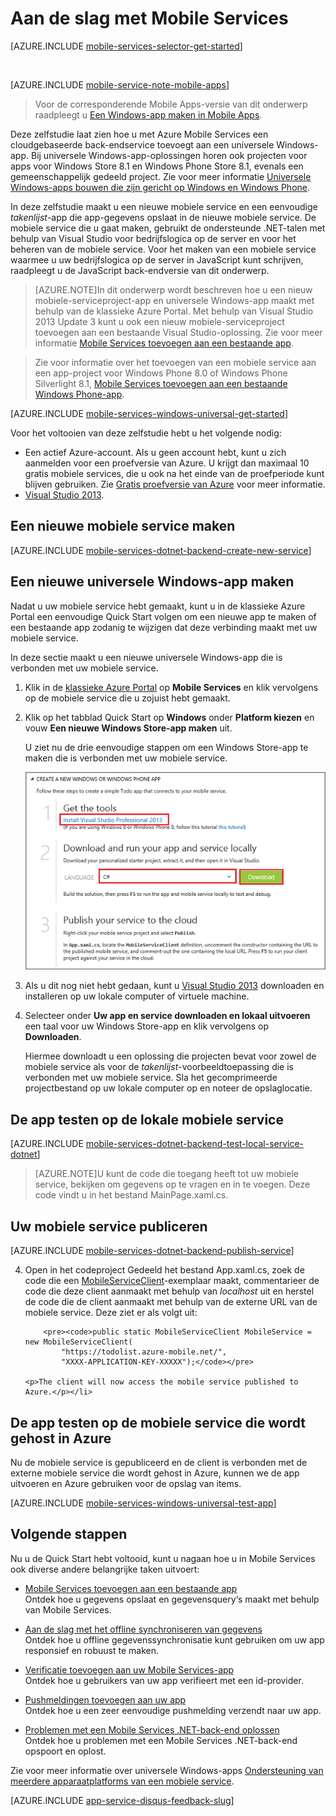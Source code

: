 <properties
    pageTitle="Aan de slag met Mobile Services voor universele Windows-apps | Microsoft Azure"
    description="Volg deze zelfstudie om aan de slag te gaan met Azure Mobile Services voor ontwikkeling van universele Windows-apps in C#."
    services="mobile-services"
    documentationCenter="windows"
    authors="ggailey777"
    manager="erikre"
    editor=""/>

<tags
    ms.service="mobile-services"
    ms.workload="mobile"
    ms.tgt_pltfrm="mobile-windows"
    ms.devlang="dotnet"
    ms.topic="hero-article"
    ms.date="05/11/2016"
    ms.author="glenga"/>


# <a name="getting-started"> </a>Aan de slag met Mobile Services

[AZURE.INCLUDE [mobile-services-selector-get-started](../../includes/mobile-services-selector-get-started.md)]

&nbsp;

[AZURE.INCLUDE [mobile-service-note-mobile-apps](../../includes/mobile-services-note-mobile-apps.md)]
> Voor de corresponderende Mobile Apps-versie van dit onderwerp raadpleegt u [Een Windows-app maken in Mobile Apps](../app-service-mobile/app-service-mobile-windows-store-dotnet-get-started.md).

Deze zelfstudie laat zien hoe u met Azure Mobile Services een cloudgebaseerde back-endservice toevoegt aan een universele Windows-app. Bij universele Windows-app-oplossingen horen ook projecten voor apps voor Windows Store 8.1 en Windows Phone Store 8.1, evenals een gemeenschappelijk gedeeld project. Zie voor meer informatie [Universele Windows-apps bouwen die zijn gericht op Windows en Windows Phone](http://msdn.microsoft.com/library/windows/apps/xaml/dn609832.aspx).

In deze zelfstudie maakt u een nieuwe mobiele service en een eenvoudige *takenlijst*-app die app-gegevens opslaat in de nieuwe mobiele service. De mobiele service die u gaat maken, gebruikt de ondersteunde .NET-talen met behulp van Visual Studio voor bedrijfslogica op de server en voor het beheren van de mobiele service. Voor het maken van een mobiele service waarmee u uw bedrijfslogica op de server in JavaScript kunt schrijven, raadpleegt u de JavaScript back-endversie van dit onderwerp.

>[AZURE.NOTE]In dit onderwerp wordt beschreven hoe u een nieuw mobiele-serviceproject-app en universele Windows-app maakt met behulp van de klassieke Azure Portal. Met behulp van Visual Studio 2013 Update 3 kunt u ook een nieuw mobiele-serviceproject toevoegen aan een bestaande Visual Studio-oplossing. Zie voor meer informatie [Mobile Services toevoegen aan een bestaande app](mobile-services-dotnet-backend-windows-universal-dotnet-get-started-data.md).

>Zie voor informatie over het toevoegen van een mobiele service aan een app-project voor Windows Phone 8.0 of Windows Phone Silverlight 8.1, [Mobile Services toevoegen aan een bestaande Windows Phone-app](mobile-services-windows-phone-get-started-data.md).

[AZURE.INCLUDE [mobile-services-windows-universal-get-started](../../includes/mobile-services-windows-universal-get-started.md)]

Voor het voltooien van deze zelfstudie hebt u het volgende nodig:

* Een actief Azure-account. Als u geen account hebt, kunt u zich aanmelden voor een proefversie van Azure. U krijgt dan maximaal 10 gratis mobiele services, die u ook na het einde van de proefperiode kunt blijven gebruiken. Zie [Gratis proefversie van Azure](https://azure.microsoft.com/pricing/free-trial/?WT.mc_id=A0E0E5C02&amp;returnurl=http%3A%2F%2Fazure.microsoft.com%2Fen-us%2Fdocumentation%2Farticles%2Fmobile-services-dotnet-backend-windows-store-dotnet-get-started%2F) voor meer informatie.
* [Visual Studio 2013].

## Een nieuwe mobiele service maken

[AZURE.INCLUDE [mobile-services-dotnet-backend-create-new-service](../../includes/mobile-services-dotnet-backend-create-new-service.md)]

## Een nieuwe universele Windows-app maken

Nadat u uw mobiele service hebt gemaakt, kunt u in de klassieke Azure Portal een eenvoudige Quick Start volgen om een nieuwe app te maken of een bestaande app zodanig te wijzigen dat deze verbinding maakt met uw mobiele service.

In deze sectie maakt u een nieuwe universele Windows-app die is verbonden met uw mobiele service.

1. Klik in de [klassieke Azure Portal] op **Mobile Services** en klik vervolgens op de mobiele service die u zojuist hebt gemaakt.

2. Klik op het tabblad Quick Start op **Windows** onder **Platform kiezen** en vouw **Een nieuwe Windows Store-app maken** uit.

    U ziet nu de drie eenvoudige stappen om een Windows Store-app te maken die is verbonden met uw mobiele service.

    ![Mobile Services-stappen voor een snelle start](./media/mobile-services-dotnet-backend-windows-store-dotnet-get-started/mobile-quickstart-steps.png)

3. Als u dit nog niet hebt gedaan, kunt u [Visual Studio 2013] downloaden en installeren op uw lokale computer of virtuele machine.

4. Selecteer onder **Uw app en service downloaden en lokaal uitvoeren** een taal voor uw Windows Store-app en klik vervolgens op **Downloaden**.

    Hiermee downloadt u een oplossing die projecten bevat voor zowel de mobiele service als voor de _takenlijst_-voorbeeldtoepassing die is verbonden met uw mobiele service. Sla het gecomprimeerde projectbestand op uw lokale computer op en noteer de opslaglocatie.

## De app testen op de lokale mobiele service

[AZURE.INCLUDE [mobile-services-dotnet-backend-test-local-service-dotnet](../../includes/mobile-services-dotnet-backend-test-local-service-dotnet.md)]

>[AZURE.NOTE]U kunt de code die toegang heeft tot uw mobiele service, bekijken om gegevens op te vragen en in te voegen. Deze code vindt u in het bestand MainPage.xaml.cs.


## Uw mobiele service publiceren

[AZURE.INCLUDE [mobile-services-dotnet-backend-publish-service](../../includes/mobile-services-dotnet-backend-publish-service.md)]


<ol start="4">
<li><p>Open in het codeproject Gedeeld het bestand App.xaml.cs, zoek de code die een <a href="http://msdn.microsoft.com/library/Windowsazure/microsoft.windowsazure.mobileservices.mobileserviceclient.aspx" target="_blank">MobileServiceClient</a>-exemplaar maakt, commentarieer de code die deze client aanmaakt met behulp van <em>localhost</em> uit en herstel de code die de client aanmaakt met behulp van de externe URL van de mobiele service. Deze ziet er als volgt uit:</p>

        <pre><code>public static MobileServiceClient MobileService = new MobileServiceClient(
            "https://todolist.azure-mobile.net/",
            "XXXX-APPLICATION-KEY-XXXXX");</code></pre>

    <p>The client will now access the mobile service published to Azure.</p></li>
</ol>

## De app testen op de mobiele service die wordt gehost in Azure

Nu de mobiele service is gepubliceerd en de client is verbonden met de externe mobiele service die wordt gehost in Azure, kunnen we de app uitvoeren en Azure gebruiken voor de opslag van items.

[AZURE.INCLUDE [mobile-services-windows-universal-test-app](../../includes/mobile-services-windows-universal-test-app.md)]


## Volgende stappen
Nu u de Quick Start hebt voltooid, kunt u nagaan hoe u in Mobile Services ook diverse andere belangrijke taken uitvoert:

* [Mobile Services toevoegen aan een bestaande app][Aan de slag met gegevens]
  <br/>Ontdek hoe u gegevens opslaat en gegevensquery‘s maakt met behulp van Mobile Services.

* [Aan de slag met het offline synchroniseren van gegevens]
  <br/>Ontdek hoe u offline gegevenssynchronisatie kunt gebruiken om uw app responsief en robuust te maken.

* [Verificatie toevoegen aan uw Mobile Services-app ][Aan de slag met verificatie]
  <br/>Ontdek hoe u gebruikers van uw app verifieert met een id-provider.

* [Pushmeldingen toevoegen aan uw app][Aan de slag met pushmeldingen]
  <br/>Ontdek hoe u een zeer eenvoudige pushmelding verzendt naar uw app.

* [Problemen met een Mobile Services .NET-back-end oplossen]
  <br/> Ontdek hoe u problemen met een Mobile Services .NET-back-end opspoort en oplost.

Zie voor meer informatie over universele Windows-apps [Ondersteuning van meerdere apparaatplatforms van een mobiele service](mobile-services-how-to-use-multiple-clients-single-service.md#shared-vs).

[AZURE.INCLUDE [app-service-disqus-feedback-slug](../../includes/app-service-disqus-feedback-slug.md)]

<!-- Anchors. -->

<!-- Images. -->



<!-- URLs. -->
[Visual Studio 2013]: https://go.microsoft.com/fwLink/p/?LinkID=257546
[Aan de slag met gegevens]: mobile-services-dotnet-backend-windows-universal-dotnet-get-started-data.md
[Aan de slag met het offline synchroniseren van gegevens]: mobile-services-windows-store-dotnet-get-started-offline-data.md
[Aan de slag met verificatie]: mobile-services-dotnet-backend-windows-universal-dotnet-get-started-users.md
[Aan de slag met pushmeldingen]: mobile-services-dotnet-backend-windows-universal-dotnet-get-started-push.md
[Visual Studio Professional 2013]: https://go.microsoft.com/fwLink/p/?LinkID=257546
[Mobile Services SDK]: http://go.microsoft.com/fwlink/?LinkId=257545
[JavaScript en HTML]: mobile-services-win8-javascript/
[klassieke Azure Portal]: https://manage.windowsazure.com/
[Problemen met een Mobile Services .NET-back-end oplossen]: mobile-services-dotnet-backend-how-to-troubleshoot.md



<!--HONumber=Jun16_HO2-->


